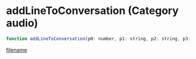 # addLineToConversation (Category audio)

```js
function addLineToConversation(p0: number, p1: string, p2: string, p3: number, p4: number, p5: boolean, p6: boolean, p7: boolean, p8: boolean, p9: number, p10: boolean, p11: boolean, p12: boolean): void
```

[filename](addLineToConversation_m.md ':include')